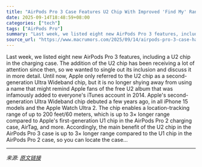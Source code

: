 ```yaml
---
title: "AirPods Pro 3 Case Features U2 Chip With Improved 'Find My' Range"
date: 2025-09-14T18:48:59+08:00
categories: ["tech"]
tags: ["AirPods Pro"]
summary: "Last week, we listed eight new AirPods Pro 3 features, including a U2 chip in the charging case. The addition of the U2 chip has been receiving a lot of attention since then, so we wanted to single ou"
source_url: "https://www.macrumors.com/2025/09/14/airpods-pro-3-case-has-u2-chip/"
---
```


Last week, we listed eight new AirPods Pro 3 features, including a U2 chip in the charging case. The addition of the U2 chip has been receiving a lot of attention since then, so we wanted to single out its inclusion and discuss it in more detail. Until now, Apple only referred to the U2 chip as a second-generation Ultra Wideband chip, but it is no longer shying away from using a name that might remind Apple fans of the free U2 album that was infamously added to everyone's iTunes account in 2014. Apple's second-generation Ultra Wideband chip debuted a few years ago, in all iPhone 15 models and the Apple Watch Ultra 2. The chip enables a location-tracking range of up to 200 feet/60 meters, which is up to 3× longer range compared to Apple's first-generation U1 chip in the AirPods Pro 2 charging case, AirTag, and more. Accordingly, the main benefit of the U2 chip in the AirPods Pro 3 case is up to 3× longer range compared to the U1 chip in the AirPods Pro 2 case, so you can locate the case...

---

*来源: [原文链接](https://www.macrumors.com/2025/09/14/airpods-pro-3-case-has-u2-chip/)*
